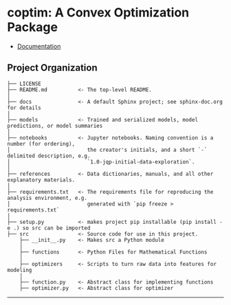 coptim: A Convex Optimization Package
==============================

* [Documentation](https://cmazzaanthony.github.io/coptim/)

Project Organization
------------

    ├── LICENSE
    ├── README.md          <- The top-level README.
    │
    ├── docs               <- A default Sphinx project; see sphinx-doc.org for details
    │
    ├── models             <- Trained and serialized models, model predictions, or model summaries
    │
    ├── notebooks          <- Jupyter notebooks. Naming convention is a number (for ordering),
    │                         the creator's initials, and a short `-` delimited description, e.g.
    │                         `1.0-jqp-initial-data-exploration`.
    │
    ├── references         <- Data dictionaries, manuals, and all other explanatory materials.
    │
    ├── requirements.txt   <- The requirements file for reproducing the analysis environment, e.g.
    │                         generated with `pip freeze > requirements.txt`
    │
    ├── setup.py           <- makes project pip installable (pip install -e .) so src can be imported
    ├── src                <- Source code for use in this project.
        ├── __init__.py    <- Makes src a Python module
        │
        ├── functions      <- Python Files for Mathematical Functions
        │
        ├── optimizers     <- Scripts to turn raw data into features for modeling
        │
        ├── function.py    <- Abstract class for implementing functions
        ├── optimizer.py   <- Abstract class for optimizer

--------
